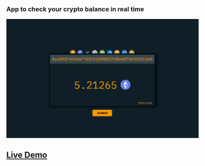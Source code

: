 ### App to check your crypto balance in real time

<img src='img/screenshot.png'>

## [Live Demo](https://mat2ja.github.io/crypto-address-lookup/)